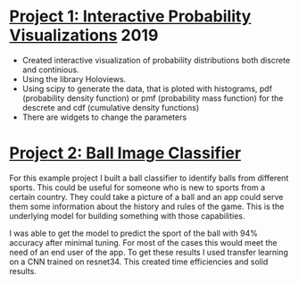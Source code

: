 # [Project 1: Interactive Probability Visualizations](https://github.com/datasciencesociety/Probability_Visualization) 2019
* Created interactive visualization of probability distributions both discrete and continious.
* Using the library Holoviews.
* Using scipy to generate the data, that is ploted with histograms, pdf (probability density function) or pmf (probability mass function) for the descrete and cdf (cumulative density functions)
* There are widgets to change the parameters



# [Project 2: Ball Image Classifier](https://github.com/PlayingNumbers/ball_image_classifier) 
For this example project I built a ball classifier to identify balls from different sports. This could be useful for someone who is new to sports from a certain country. They could take a picture of a ball and an app could serve them some information about the history and rules of the game. This is the underlying model for building something with those capabilities. 

I was able to get the model to predict the sport of the ball with 94% accuracy after minimal tuning. For most of the cases this would meet the need of an end user of the app. To get these results I used transfer learning on a CNN trained on resnet34. This created time efficiencies and solid results. 

